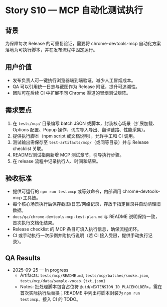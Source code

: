 # Story S10 — MCP 自动化测试执行

## 背景
为保障每次 Release 的可重复验证，需要将 chrome-devtools-mcp 自动化方案落地为可执行脚本，并在发布流程中固定运行。

## 用户价值
- 发布负责人可一键执行浏览器端到端验证，减少人工冒烟成本。
- QA 可以引用统一日志与截图作为 Release 附证，提升可追溯性。
- 团队可在后续 CI 中扩展不同 Chrome 渠道的冒烟测试矩阵。

## 需求要点
1. 在 `tests/mcp/` 目录编写 batch JSON 或脚本，封装核心场景（扩展加载、Options 配置、Popup 操作、词库导入导出、翻译链路、性能采集）。
2. 提供执行脚本（npm script 或文档说明），允许手工和 CI 调用。
3. 测试输出需保存至 `test-artifacts/mcp/`（或同等目录）并与 Release checklist 关联。
4. README/测试指南新增 MCP 测试章节，引导执行步骤。
5. 在 release 流程中记录执行人、时间和结果。

## 验收标准
- 提供可运行的 `npm run test:mcp` 或等效命令，内部调用 chrome-devtools-mcp 工具链。
- 每个核心场景执行后保存截图/日志/网络记录，存放于指定目录并自动清理旧数据。
- `docs/qa/chrome-devtools-mcp-test-plan.md` 与 README 说明保持一致，首次执行文档化结果。
- Release checklist 的 MCP 条目可填入执行信息，确保流程闭环。
- CI 或手动执行一次示例并附执行说明（若 CI 接入受限，提供手动执行记录）。

## QA Results
- 2025-09-25 — In progress
  - Artifacts: `tests/mcp/README.md`, `tests/mcp/batches/smoke.json`, `tests/mcp/data/sample-vocab.{txt,json}`
  - Notes: 批处理脚本包含占位符 `@uid`/`<EXTENSION_ID_PLACEHOLDER>`，需在首次实际执行后替换；README 中列出将脚本封装为 `npm run test:mcp`、接入 CI 的 TODO。
